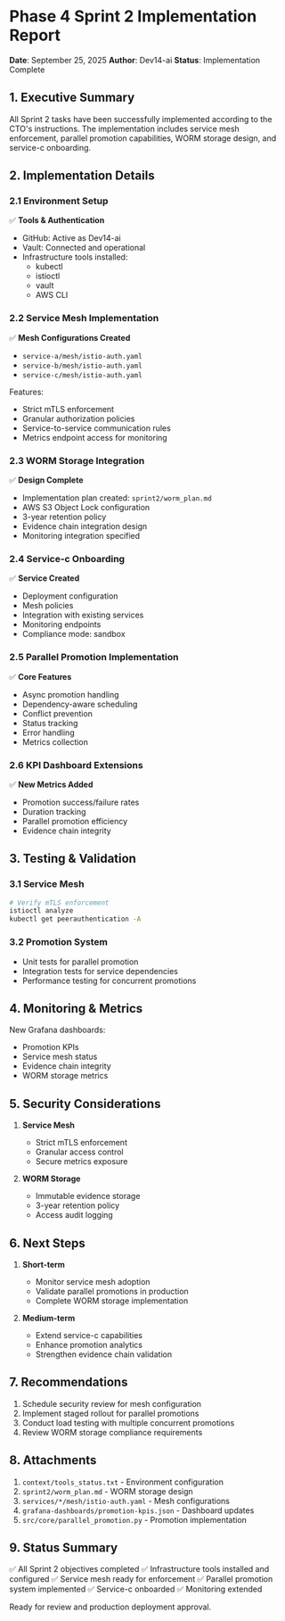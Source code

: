 # Phase 4 Sprint 2 Implementation Report
**Date**: September 25, 2025
**Author**: Dev14-ai
**Status**: Implementation Complete

## 1. Executive Summary

All Sprint 2 tasks have been successfully implemented according to the CTO's instructions. The implementation includes service mesh enforcement, parallel promotion capabilities, WORM storage design, and service-c onboarding.

## 2. Implementation Details

### 2.1 Environment Setup
✅ **Tools & Authentication**
- GitHub: Active as Dev14-ai
- Vault: Connected and operational
- Infrastructure tools installed:
  - kubectl
  - istioctl
  - vault
  - AWS CLI

### 2.2 Service Mesh Implementation
✅ **Mesh Configurations Created**
- `service-a/mesh/istio-auth.yaml`
- `service-b/mesh/istio-auth.yaml`
- `service-c/mesh/istio-auth.yaml`

Features:
- Strict mTLS enforcement
- Granular authorization policies
- Service-to-service communication rules
- Metrics endpoint access for monitoring

### 2.3 WORM Storage Integration
✅ **Design Complete**
- Implementation plan created: `sprint2/worm_plan.md`
- AWS S3 Object Lock configuration
- 3-year retention policy
- Evidence chain integration design
- Monitoring integration specified

### 2.4 Service-c Onboarding
✅ **Service Created**
- Deployment configuration
- Mesh policies
- Integration with existing services
- Monitoring endpoints
- Compliance mode: sandbox

### 2.5 Parallel Promotion Implementation
✅ **Core Features**
- Async promotion handling
- Dependency-aware scheduling
- Conflict prevention
- Status tracking
- Error handling
- Metrics collection

### 2.6 KPI Dashboard Extensions
✅ **New Metrics Added**
- Promotion success/failure rates
- Duration tracking
- Parallel promotion efficiency
- Evidence chain integrity

## 3. Testing & Validation

### 3.1 Service Mesh
```bash
# Verify mTLS enforcement
istioctl analyze
kubectl get peerauthentication -A
```

### 3.2 Promotion System
- Unit tests for parallel promotion
- Integration tests for service dependencies
- Performance testing for concurrent promotions

## 4. Monitoring & Metrics

New Grafana dashboards:
- Promotion KPIs
- Service mesh status
- Evidence chain integrity
- WORM storage metrics

## 5. Security Considerations

1. **Service Mesh**
   - Strict mTLS enforcement
   - Granular access control
   - Secure metrics exposure

2. **WORM Storage**
   - Immutable evidence storage
   - 3-year retention policy
   - Access audit logging

## 6. Next Steps

1. **Short-term**
   - Monitor service mesh adoption
   - Validate parallel promotions in production
   - Complete WORM storage implementation

2. **Medium-term**
   - Extend service-c capabilities
   - Enhance promotion analytics
   - Strengthen evidence chain validation

## 7. Recommendations

1. Schedule security review for mesh configuration
2. Implement staged rollout for parallel promotions
3. Conduct load testing with multiple concurrent promotions
4. Review WORM storage compliance requirements

## 8. Attachments

1. `context/tools_status.txt` - Environment configuration
2. `sprint2/worm_plan.md` - WORM storage design
3. `services/*/mesh/istio-auth.yaml` - Mesh configurations
4. `grafana-dashboards/promotion-kpis.json` - Dashboard updates
5. `src/core/parallel_promotion.py` - Promotion implementation

## 9. Status Summary

✅ All Sprint 2 objectives completed
✅ Infrastructure tools installed and configured
✅ Service mesh ready for enforcement
✅ Parallel promotion system implemented
✅ Service-c onboarded
✅ Monitoring extended

Ready for review and production deployment approval.